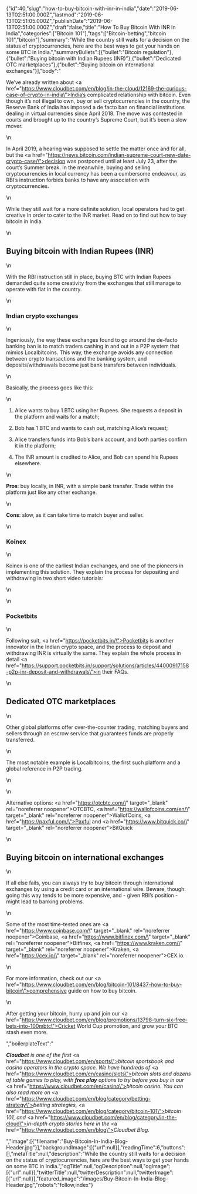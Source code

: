 {"id":40,"slug":"how-to-buy-bitcoin-with-inr-in-india","date":"2019-06-13T02:51:00.000Z","lastmod":"2019-06-13T02:51:05.000Z","publishDate":"2019-06-13T02:51:00.000Z","draft":false,"title":"How To Buy Bitcoin With INR In India","categories":["Bitcoin 101"],"tags":["Bitcoin-betting","bitcoin 101","bitcoin"],"summary":"While the country still waits for a decision on the status of cryptocurrencies, here are the best ways to get your hands on some BTC in India.","summaryBullets":[{"bullet":"Bitcoin regulation"},{"bullet":"Buying bitcoin with Indian Rupees (INR)"},{"bullet":"Dedicated OTC marketplaces"},{"bullet":"Buying bitcoin on international exchanges"}],"body":"<p>We’ve already written about <a href=\"https://www.cloudbet.com/en/blog/in-the-cloud/12169-the-curious-case-of-crypto-in-india\">India’s complicated relationship</a> with bitcoin. Even though it’s not illegal to own, buy or sell cryptocurrencies in the country, the Reserve Bank of India has imposed a de facto ban on financial institutions dealing in virtual currencies since April 2018. The move was contested in courts and brought up to the country’s Supreme Court, but it’s been a slow mover.<br /></p>\n<p>In April 2019, a hearing was supposed to settle the matter once and for all, but the <a href=\"https://news.bitcoin.com/indian-supreme-court-new-date-crypto-case/\">decision was postponed</a> until at least July 23, after the court’s Summer break. In the meanwhile, buying and selling cryptocurrencies in local currency has been a cumbersome endeavour, as RBI’s instruction forbids banks to have any association with cryptocurrencies.</p>\n<p>While they still wait for a more definite solution, local operators had to get creative in order to cater to the INR market. Read on to find out how to buy bitcoin in India.</p>\n<h2>Buying bitcoin with Indian Rupees (INR)</h2>\n<p>With the RBI instruction still in place, buying BTC with Indian Rupees demanded quite some creativity from the exchanges that still manage to operate with fiat in the country. </p>\n<h3>Indian crypto exchanges</h3>\n<p>Ingeniously, the way these exchanges found to go around the de-facto banking ban is to match traders cashing in and out in a P2P system that mimics Localbitcoins. This way, the exchange avoids any connection between crypto transactions and the banking system, and deposits/withdrawals become just bank transfers between individuals.</p>\n<p>Basically, the process goes like this:</p>\n<ol><li><p>Alice wants to buy 1 BTC using her Rupees. She requests a deposit in the platform and waits for a match;</p></li><li><p>Bob has 1 BTC and wants to cash out, matching Alice’s request;</p></li><li><p>Alice transfers funds into Bob’s bank account, and both parties confirm it in the platform;</p></li><li><p>The INR amount is credited to Alice, and Bob can spend his Rupees elsewhere.</p></li></ol>\n<p><strong>Pros</strong>: buy locally, in INR, with a simple bank transfer. Trade within the platform just like any other exchange.</p>\n<p><strong>Cons</strong>: slow, as it can take time to match buyer and seller.</p>\n<h3>Koinex</h3>\n<p>Koinex is one of the earliest Indian exchanges, and one of the pioneers in implementing this solution. They explain the process for depositing and withdrawing in two short video tutorials:</p>\n<figure></figure>\n<h3>Pocketbits</h3>\n<p>Following suit, <a href=\"https://pocketbits.in/\">Pocketbits</a> is another innovator in the Indian crypto space, and the process to deposit and withdrawing INR is virtually the same. They explain the whole process in detail <a href=\"https://support.pocketbits.in/support/solutions/articles/44000917158-p2p-inr-deposit-and-withdrawals\">in their FAQs</a>.</p>\n<h2>Dedicated OTC marketplaces</h2>\n<p>Other global platforms offer over-the-counter trading, matching buyers and sellers through an escrow service that guarantees funds are properly transferred. </p>\n<p>The most notable example is Localbitcoins, the first such platform and a global reference in P2P trading.</p>\n<figure></figure>\n<p>Alternative options: <a href=\"https://otcbtc.com/\" target=\"_blank\" rel=\"noreferrer noopener\">OTCBTC</a>, <a href=\"https://wallofcoins.com/en/\" target=\"_blank\" rel=\"noreferrer noopener\">WallofCoins</a>, <a href=\"https://paxful.com/\">Paxful</a> and <a href=\"https://www.bitquick.co/\" target=\"_blank\" rel=\"noreferrer noopener\">BitQuick</a></p>\n<h2>Buying bitcoin on international exchanges</h2>\n<p>If all else fails, you can always try to buy bitcoin through international exchanges by using a credit card or an international wire. Beware, though: going this way tends to be more expensive, and - given RBI’s position - might lead to banking problems.</p>\n<p>Some of the most time-tested ones are <a href=\"https://www.coinbase.com/\" target=\"_blank\" rel=\"noreferrer noopener\">Coinbase</a>, <a href=\"https://www.bitfinex.com/\" target=\"_blank\" rel=\"noreferrer noopener\">Bitfinex</a>, <a href=\"https://www.kraken.com/\" target=\"_blank\" rel=\"noreferrer noopener\">Kraken</a>, <a href=\"https://cex.io/\" target=\"_blank\" rel=\"noreferrer noopener\">CEX.io</a>.</p>\n<p>For more information, check out our <a href=\"https://www.cloudbet.com/en/blog/bitcoin-101/8437-how-to-buy-bitcoin\">comprehensive guide on how to buy bitcoin</a>.</p>\n<p>After getting your bitcoin, hurry up and join our <a href=\"https://www.cloudbet.com/en/blog/promotions/13798-turn-six-free-bets-into-100mbtc\">Cricket World Cup promotion</a>, and grow your BTC stash even more.</p>","boilerplateText":"<p><strong><em>Cloudbet</em></strong><em> is one of the first </em><a href=\"https://www.cloudbet.com/en/sports\"><em>bitcoin sportsbook</em></a><em> and casino operators in the crypto space. We have hundreds of </em><a href=\"https://www.cloudbet.com/en/casino/slots\"><em>bitcoin slots</em></a><em> and dozens of table games to play, with </em><strong><em>free play</em></strong><em> options to try before you buy in our </em><a href=\"https://www.cloudbet.com/en/casino\"><em>bitcoin casino</em></a><em>. You can also read more on </em><a href=\"https://www.cloudbet.com/en/blog/category/betting-strategy\"><em>betting strategies</em></a><em>, </em><a href=\"https://www.cloudbet.com/en/blog/category/bitcoin-101\"><em>bitcoin 101</em></a><em>, and </em><a href=\"https://www.cloudbet.com/en/blog/category/in-the-cloud\"><em>in-depth crypto stories</em></a><em> here in the </em><a href=\"https://www.cloudbet.com/en/blog\"><em>Cloudbet Blog</em></a><em>.</em></p>","image":[{"filename":"Buy-Bitcoin-In-India-Blog-Header.jpg"}],"backgroundImage":[{"url":null}],"readingTime":6,"buttons":[],"metaTitle":null,"description":"While the country still waits for a decision on the status of cryptocurrencies, here are the best ways to get your hands on some BTC in India.","ogTitle":null,"ogDescription":null,"ogImage":[{"url":null}],"twitterTitle":null,"twitterDescription":null,"twitterImage":[{"url":null}],"featured_image":"/images/Buy-Bitcoin-In-India-Blog-Header.jpg","robots":"follow,index"}
